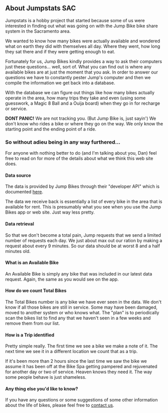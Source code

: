 ## About Jumpstats SAC

Jumpstats is a hobby project that started because some of us were interested in finding
out what was going on with the Jump Bike bike share system in the Sacramento area.

We wanted to know how many bikes were actually available and wondered what on earth they did
with themselves all day. Where they went, how long they sat there and if they were getting enough to eat.

Fortunately for us, Jump Bikes kindly provides a way to ask their computers just these questions... well, sort of. 
What you can find out is where any available bikes are at just the moment that you ask. In order to answer our
questions we have to constantly pester Jump's computer and then we compile the information we get back into a database.

With the database we can figure out things like how many bikes actually operate in the area, how many trips they take and
even (using some guesswork, a Magic 8 Ball and a Ouija board) when they go in for recharge or service.

__DONT PANIC!__ We are not tracking you. (But Jump Bike is, just sayin') We don't know who rides a bike or where they
go on the way. We only know the starting point and the ending point of a ride.

### So without adieu being in any way furthered...

For anyone with nothing better to do (and I'm talking about you, Dan) feel free to read on for more of the details
about what we think this web site does.

#### Data source

The data is provided by Jump Bikes through their "developer API" which is 
documented [here](https://app.socialbicycles.com/developer/ "Jump Bikes Developer API").

The data we receive back is essentially a list of every bike in the area that is available for rent. This is presumably what
you see when you use the Jump Bikes app or web site. Just way less pretty.

#### Data retrieval

So that we don't become a total pain, Jump requests that we send a limited number of requests each day. We just about max out our
ration by making a request about every 9 minutes. So our data should be at worst 8 and a half minutes old.

#### What is an Available Bike

An Available Bike is simply any bike that was included in our latest data request. Again, the same as you would see on
the app.

#### How do we count Total Bikes

The Total Bikes number is any bike we have ever seen in the data. We don't know if all those bikes are still in service.
Some may have been damaged, moved to another system or who knows what. The "plan" is to periodically scan the bikes list
to find any that we haven't seen in a few weeks and remove them from our list.

#### How is a Trip identified

Pretty simple really. The first time we see a bike we make a note of it. The next time we see it in a different location
we count that as a trip.

If it's been more than 2 hours since the last time we saw the bike we assume it has been off at the Bike Spa getting
pampered and rejuvenated for another day or two of service. Heaven knows they need it. The way some people behave is just 
shameless.

#### Any thing else you'd like to know?

If you have any questions or some suggestions of some other information about the life of bikes, please feel free to 
[contact us](/contact/ "contact us").

